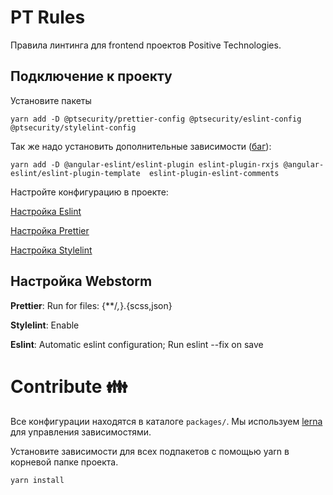 # PT Rules

Правила линтинга для frontend проектов Positive Technologies.

## Подключение к проекту
Установите пакеты
```
yarn add -D @ptsecurity/prettier-config @ptsecurity/eslint-config @ptsecurity/stylelint-config
```
Так же надо установить дополнительные зависимости ([баг](https://youtrack.ptsecurity.com/issue/UID-738)): 
```
yarn add -D @angular-eslint/eslint-plugin eslint-plugin-rxjs @angular-eslint/eslint-plugin-template  eslint-plugin-eslint-comments
```

Настройте конфигурацию в проекте:

[Настройка Eslint](packages/eslint-config/README.md)

[Настройка Prettier](packages/prettier-config/README.md)

[Настройка Stylelint](packages/stylelint-config/README.md)

## Настройка Webstorm
**Prettier**:
Run for files: {**/*,*}.{scss,json}

**Stylelint**: 
Enable

**Eslint**: 
Automatic eslint configuration;
Run eslint --fix on save

# Contribute 👪

Все конфигурации находятся в каталоге ```packages/```.
Мы используем [lerna](https://github.com/lerna/lerna) для управления зависимостями.

Установите зависимости для всех подпакетов с помощью yarn в корневой папке проекта.

```bash
yarn install
```
